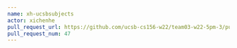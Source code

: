```yaml
---
name: xh-ucsbsubjects
actor: xichenhe
pull_request_url: https://github.com/ucsb-cs156-w22/team03-w22-5pm-3/pull/47
pull_request_num: 47
---
```

